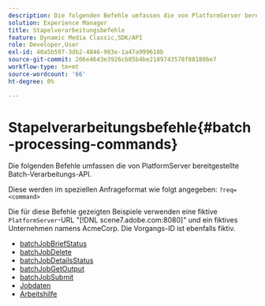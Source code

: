```yaml
---
description: Die folgenden Befehle umfassen die von PlatformServer bereitgestellte Batch-Verarbeitungs-API.
solution: Experience Manager
title: Stapelverarbeitungsbefehle
feature: Dynamic Media Classic,SDK/API
role: Developer,User
exl-id: 40a5b597-3db2-4846-903e-1a47a999610b
source-git-commit: 206e4643e3926cb85b4be2189743578f88180be7
workflow-type: tm+mt
source-wordcount: '66'
ht-degree: 0%

---
```


# Stapelverarbeitungsbefehle{#batch-processing-commands}

Die folgenden Befehle umfassen die von PlatformServer bereitgestellte Batch-Verarbeitungs-API.

Diese werden im speziellen Anfrageformat wie folgt angegeben: `?req=<command>`

Die für diese Befehle gezeigten Beispiele verwenden eine fiktive `PlatformServer`-URL &quot;[!DNL scene7.adobe.com:8080]&quot; und ein fiktives Unternehmen namens AcmeCorp. Die Vorgangs-ID ist ebenfalls fiktiv.

* [batchJobBriefStatus](r-batchjobbriefstatus.md)
* [batchJobDelete](r-batchjobdelete.md)
* [batchJobDetailsStatus](r-batchjobdetailedstatus.md)
* [batchJobGetOutput](r-batchjobgetoutput.md)
* [batchJobSubmit](r-batchjobsubmit.md)
* [Jobdaten](r-jobdata.md)
* [Arbeitshilfe](r-jobid.md)
